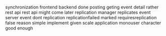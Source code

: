 synchronization frontend backend done posting geting event detail rather rest api rest api might come later replication manager replicates event server event dont replication replicationfailed marked requiresreplication false reason simple implement given scale application monouser character good enough